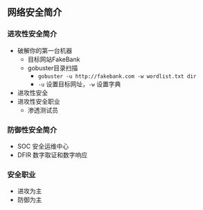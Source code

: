 ## 网络安全简介
### 进攻性安全简介
- 破解你的第一台机器
  - 目标网站FakeBank 
  - gobuster目录扫描
    - `gobuster -u http://fakebank.com -w wordlist.txt dir`
    - `-u` 设置目标网址，`-w` 设置字典
- 进攻性安全
- 进攻性安全职业
  - 渗透测试员

### 防御性安全简介
  - SOC 安全运维中心
  - DFIR 数字取证和数字响应
### 安全职业
  - 进攻为主
  - 防御为主